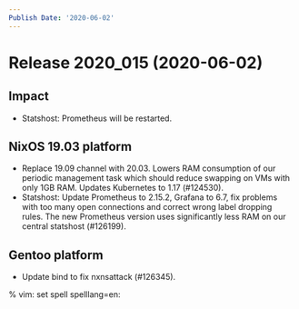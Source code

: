 ```yaml
---
Publish Date: '2020-06-02'
---
```


# Release 2020_015 (2020-06-02)

## Impact

- Statshost: Prometheus will be restarted.

## NixOS 19.03 platform

- Replace 19.09 channel with 20.03. Lowers RAM consumption of our periodic
  management task which should reduce swapping on VMs with only 1GB RAM. Updates
  Kubernetes to 1.17 (#124530).
- Statshost: Update Prometheus to 2.15.2, Grafana to 6.7, fix problems with too
  many open connections and correct wrong label dropping rules. The new
  Prometheus version uses significantly less RAM on our central statshost
  (#126199).

## Gentoo platform

- Update bind to fix nxnsattack (#126345).

% vim: set spell spelllang=en:
